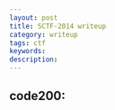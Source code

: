 ```yaml
---
layout: post
title: SCTF-2014 writeup
category: writeup
tags: ctf
keywords: 
description: 
---
```


## code200: 

